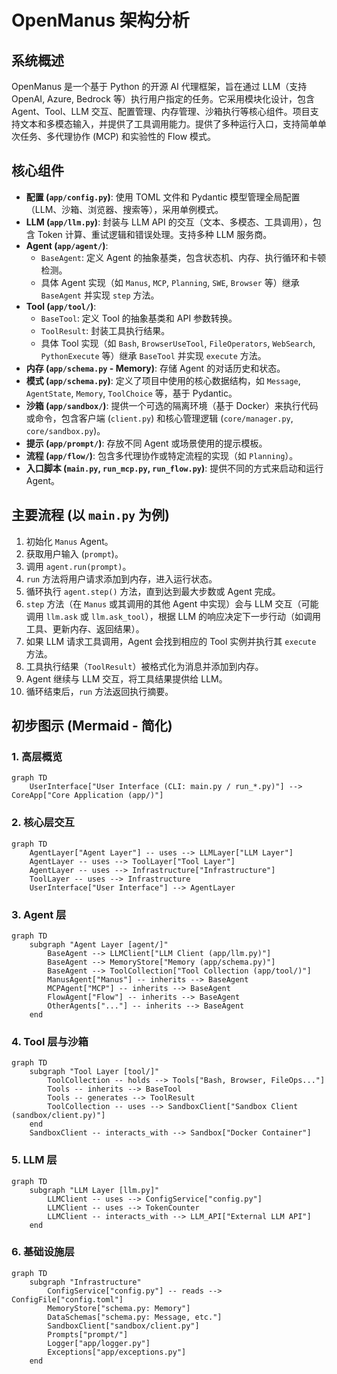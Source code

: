# OpenManus 架构分析

## 系统概述

OpenManus 是一个基于 Python 的开源 AI 代理框架，旨在通过 LLM（支持 OpenAI, Azure, Bedrock 等）执行用户指定的任务。它采用模块化设计，包含 Agent、Tool、LLM 交互、配置管理、内存管理、沙箱执行等核心组件。项目支持文本和多模态输入，并提供了工具调用能力。提供了多种运行入口，支持简单单次任务、多代理协作 (MCP) 和实验性的 Flow 模式。

## 核心组件

*   **配置 (`app/config.py`)**: 使用 TOML 文件和 Pydantic 模型管理全局配置（LLM、沙箱、浏览器、搜索等），采用单例模式。
*   **LLM (`app/llm.py`)**: 封装与 LLM API 的交互（文本、多模态、工具调用），包含 Token 计算、重试逻辑和错误处理。支持多种 LLM 服务商。
*   **Agent (`app/agent/`)**:
    *   `BaseAgent`: 定义 Agent 的抽象基类，包含状态机、内存、执行循环和卡顿检测。
    *   具体 Agent 实现（如 `Manus`, `MCP`, `Planning`, `SWE`, `Browser` 等）继承 `BaseAgent` 并实现 `step` 方法。
*   **Tool (`app/tool/`)**:
    *   `BaseTool`: 定义 Tool 的抽象基类和 API 参数转换。
    *   `ToolResult`: 封装工具执行结果。
    *   具体 Tool 实现（如 `Bash`, `BrowserUseTool`, `FileOperators`, `WebSearch`, `PythonExecute` 等）继承 `BaseTool` 并实现 `execute` 方法。
*   **内存 (`app/schema.py` - Memory)**: 存储 Agent 的对话历史和状态。
*   **模式 (`app/schema.py`)**: 定义了项目中使用的核心数据结构，如 `Message`, `AgentState`, `Memory`, `ToolChoice` 等，基于 Pydantic。
*   **沙箱 (`app/sandbox/`)**: 提供一个可选的隔离环境（基于 Docker）来执行代码或命令，包含客户端 (`client.py`) 和核心管理逻辑 (`core/manager.py`, `core/sandbox.py`)。
*   **提示 (`app/prompt/`)**: 存放不同 Agent 或场景使用的提示模板。
*   **流程 (`app/flow/`)**: 包含多代理协作或特定流程的实现（如 `Planning`）。
*   **入口脚本 (`main.py`, `run_mcp.py`, `run_flow.py`)**: 提供不同的方式来启动和运行 Agent。

## 主要流程 (以 `main.py` 为例)

1.  初始化 `Manus` Agent。
2.  获取用户输入 (`prompt`)。
3.  调用 `agent.run(prompt)`。
4.  `run` 方法将用户请求添加到内存，进入运行状态。
5.  循环执行 `agent.step()` 方法，直到达到最大步数或 Agent 完成。
6.  `step` 方法（在 `Manus` 或其调用的其他 Agent 中实现）会与 LLM 交互（可能调用 `llm.ask` 或 `llm.ask_tool`），根据 LLM 的响应决定下一步行动（如调用工具、更新内存、返回结果）。
7.  如果 LLM 请求工具调用，Agent 会找到相应的 Tool 实例并执行其 `execute` 方法。
8.  工具执行结果（`ToolResult`）被格式化为消息并添加到内存。
9.  Agent 继续与 LLM 交互，将工具结果提供给 LLM。
10. 循环结束后，`run` 方法返回执行摘要。

## 初步图示 (Mermaid - 简化)

### 1. 高层概览

```mermaid
graph TD
    UserInterface["User Interface (CLI: main.py / run_*.py)"] --> CoreApp["Core Application (app/)"]
```

### 2. 核心层交互

```mermaid
graph TD
    AgentLayer["Agent Layer"] -- uses --> LLMLayer["LLM Layer"]
    AgentLayer -- uses --> ToolLayer["Tool Layer"]
    AgentLayer -- uses --> Infrastructure["Infrastructure"]
    ToolLayer -- uses --> Infrastructure
    UserInterface["User Interface"] --> AgentLayer
```

### 3. Agent 层

```mermaid
graph TD
    subgraph "Agent Layer [agent/]"
        BaseAgent --> LLMClient["LLM Client (app/llm.py)"]
        BaseAgent --> MemoryStore["Memory (app/schema.py)"]
        BaseAgent --> ToolCollection["Tool Collection (app/tool/)"]
        ManusAgent["Manus"] -- inherits --> BaseAgent
        MCPAgent["MCP"] -- inherits --> BaseAgent
        FlowAgent["Flow"] -- inherits --> BaseAgent
        OtherAgents["..."] -- inherits --> BaseAgent
    end
```

### 4. Tool 层与沙箱

```mermaid
graph TD
    subgraph "Tool Layer [tool/]"
        ToolCollection -- holds --> Tools["Bash, Browser, FileOps..."]
        Tools -- inherits --> BaseTool
        Tools -- generates --> ToolResult
        ToolCollection -- uses --> SandboxClient["Sandbox Client (sandbox/client.py)"]
    end
    SandboxClient -- interacts_with --> Sandbox["Docker Container"]
```

### 5. LLM 层

```mermaid
graph TD
    subgraph "LLM Layer [llm.py]"
        LLMClient -- uses --> ConfigService["config.py"]
        LLMClient -- uses --> TokenCounter
        LLMClient -- interacts_with --> LLM_API["External LLM API"]
    end
```

### 6. 基础设施层

```mermaid
graph TD
    subgraph "Infrastructure"
        ConfigService["config.py"] -- reads --> ConfigFile["config.toml"]
        MemoryStore["schema.py: Memory"]
        DataSchemas["schema.py: Message, etc."]
        SandboxClient["sandbox/client.py"]
        Prompts["prompt/"]
        Logger["app/logger.py"]
        Exceptions["app/exceptions.py"]
    end
```
